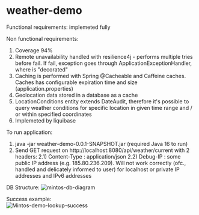 # weather-demo

Functional requirements: implemeted fully

Non functional requirements:
1. Coverage 94%
2. Remote unavailability handled with resilience4j - performs multiple tries before fail. If fail, exception goes through ApplicationExceptionHandler, where is "decorated"
3. Caching is performed with Spring @Cacheable and Caffeine caches. Caches has configurable expiration time and size (application.properties)
4. Geolocation data stored in a database as a cache
5. LocationConditions entity extends DateAudit, therefore it's possible to query weather conditions for specific location in given time range and / or within specified coordinates
6. Implemeted by liquibase

To run application:

 1) java -jar weather-demo-0.0.1-SNAPSHOT.jar (required Java 16 to run)
 2) Send GET request on http://localhost:8080/api/weather/current with 2 headers:
    2.1) Content-Type : application/json
    2.2) Debug-IP : some public IP address (e.g. 185.80.236.209). Will not work correctly (ofc., handled and delicately informed to user) 
          for localhost or private IP addresses and IPv6 addresses

DB Structure:
![mintos-db-diagram](https://user-images.githubusercontent.com/16892576/115747793-42742400-a39e-11eb-826c-06c2473322b3.png)

Success example:          
![Mintos-demo-lookup-success](https://user-images.githubusercontent.com/16892576/115747810-456f1480-a39e-11eb-988e-06ac0c1e3b8c.png)


